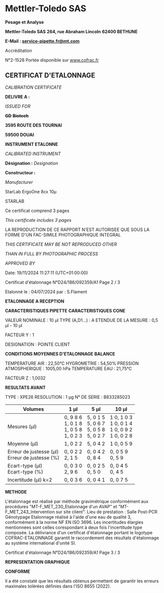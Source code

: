 # **Mettler-Toledo SAS**

**Pesage et Analyse**

**Mettler-Toledo SAS**
**264, rue Abraham Lincoln**
**62400 BETHUNE**

**E-Mail : service-pipette.fr@mt.com**

Accréditation

N°2-1528
Portée disponible
sur www.cofrac.fr
## **CERTIFICAT D'ETALONNAGE**

_CALIBRATION CERTIFICATE_


**DELIVRE A :**

_ISSUED FOR_


~~**GD**~~ ~~**Biotech**~~

**3595 ROUTE DES TOURNAI**

**59500 DOUAI**


**INSTRUMENT ETALONNE**

_CALIBRATED INSTRUMENT_


**Désignation :**
_Designation_

**Constructeur :**

_Manufacturer_


StarLab ErgoOne 8cx 10µ

STARLAB



Ce certificat comprend 3 pages

_This certificate includes 3 pages_

LA REPRODUCTION DE CE RAPPORT N'EST AUTORISEE QUE SOUS
LA FORME D'UN FAC-SIMILE PHOTOGRAPHIQUE INTEGRAL

_THIS CERTIFICATE MAY BE NOT REPRODUCED OTHER_

_THAN IN FULL BY PHOTOGRAPHIC PROCESS_


_APPROVED BY_

Date: 19/11/2024 11:27:11 (UTC+01:00:00)

Certificat d'étalonnage N°D24/186/092359/A1  Page 2 / 3

Etalonné le : 04/07/2024 par : S.Flament

**ETALONNAGE A RECEPTION**

**CARACTERISTIQUES PIPETTE** **CARACTERISTIQUES CONE**


VALEUR NOMINALE : 10 µl
TYPE (A,D1...) : A
ETENDUE DE LA MESURE : 0,5 µl - 10 µl

FACTEUR Y : 1


DESIGNATION : POINTE CLIENT


**CONDITIONS MOYENNES D'ETALONNAGE** **BALANCE**


TEMPERATURE AIR : 22,50°C
HYGROMETRIE : 54,50%
PRESSION ATMOSPHERIQUE : 1005,00 hPa
TEMPERATURE EAU : 21,75°C

FACTEUR Z : 1,0032

**RESULTATS AVANT**


TYPE : XPE26
RESOLUTION : 1 µg
N° DE SERIE : B833285023










|Volumes|1 µl|5 µl|10 µl|
|---|---|---|---|
|Mesures (µl)|0, 9 8 6<br>1, 0 1 8<br>1, 0 5 8<br>1, 0 2 3|5, 0 1 5<br>5, 0 6 7<br>5, 0 5 8<br>5, 0 2 7|1 0, 1 0 3<br>1 0, 0 1 4<br>1 0, 0 9 2<br>1 0, 0 2 8|
|Moyenne (µl)|1, 0 2 2|5, 0 4 2|1 0, 0 5 9|
|Erreur de justesse (µl)<br>Erreur de justesse (%)|0, 0 2 2<br>2, 1 5|0, 0 4 2<br>0, 8 4|0, 0 5 9<br>0, 5 9|
|Ecart-type (µl)<br>Ecart-type (%)|0, 0 3 0<br>2, 9 6|0, 0 2 5<br>0, 5 0|0, 0 4 5<br>0, 4 5|
|Incertitude (µl) k=2|0, 0 3 6|0, 0 4 1|0, 0 7 5|


**METHODE**

L'étalonnage est réalisé par méthode gravimétrique conformément aux procédures "MT-F_MET_230_Etalonnage d'un AVAP" et
"MT-F_MET_243_Intervention sur site client".
Lieu de prestation : Salle Post-PCR Génotypage
Etalonnage réalisé à l'aide d'une eau de qualité 3, conformément à la norme NF EN ISO 3696.
Les incertitudes élargies mentionnées sont celles corespondant à deux fois l'incertitude type composée.
La délivrance d'un certificat d'étalonnage portant le logotype COFRAC-ETALONNAGE garantit le raccordement des résultats d'étalonnage au système
international d'unité SI.

Certificat d'étalonnage N°D24/186/092359/A1  Page 3 / 3

**REPRESENTATION GRAPHIQUE**

**CONFORME**

Il a été constaté que les résultats obtenus permettent de garantir les erreurs maximales tolérées définies dans l'ISO 8655 (2022).

